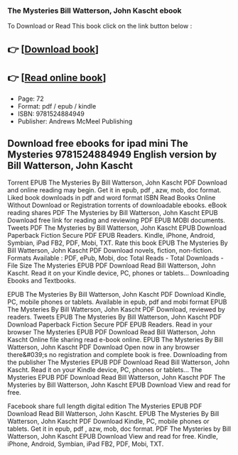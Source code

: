 ### The Mysteries Bill Watterson, John Kascht ebook

To Download or Read This book click on the link button below :

## 👉  [**[Download book](http://get-pdfs.com/download.php?group=book&from=github.com&id=685849&lnk=1081 "Download book")**]

## 👉  [**[Read online book](http://get-pdfs.com/download.php?group=book&from=github.com&id=685849&lnk=1081 "Read online book")**]


* Page: 72
* Format: pdf / epub / kindle
* ISBN: 9781524884949
* Publisher: Andrews McMeel Publishing



## Download free ebooks for ipad mini The Mysteries  9781524884949 English version by Bill Watterson, John Kascht


Torrent EPUB The Mysteries By Bill Watterson, John Kascht PDF Download and online reading may begin. Get it in epub, pdf , azw, mob, doc format. Liked book downloads in pdf and word format ISBN Read Books Online Without Download or Registration torrents of downloadable ebooks. eBook reading shares PDF The Mysteries by Bill Watterson, John Kascht EPUB Download free link for reading and reviewing PDF EPUB MOBI documents. Tweets PDF The Mysteries by Bill Watterson, John Kascht EPUB Download Paperback Fiction Secure PDF EPUB Readers. Kindle, iPhone, Android, Symbian, iPad FB2, PDF, Mobi, TXT. Rate this book EPUB The Mysteries By Bill Watterson, John Kascht PDF Download novels, fiction, non-fiction. Formats Available : PDF, ePub, Mobi, doc Total Reads - Total Downloads - File Size The Mysteries EPUB PDF Download Read Bill Watterson, John Kascht. Read it on your Kindle device, PC, phones or tablets... Downloading Ebooks and Textbooks.

EPUB The Mysteries By Bill Watterson, John Kascht PDF Download Kindle, PC, mobile phones or tablets. Available in epub, pdf and mobi format EPUB The Mysteries By Bill Watterson, John Kascht PDF Download, reviewed by readers. Tweets EPUB The Mysteries By Bill Watterson, John Kascht PDF Download Paperback Fiction Secure PDF EPUB Readers. Read in your browser The Mysteries EPUB PDF Download Read Bill Watterson, John Kascht Online file sharing read e-book online. EPUB The Mysteries By Bill Watterson, John Kascht PDF Download Open now in any browser there&amp;#039;s no registration and complete book is free. Downloading from the publisher The Mysteries EPUB PDF Download Read Bill Watterson, John Kascht. Read it on your Kindle device, PC, phones or tablets... The Mysteries EPUB PDF Download Read Bill Watterson, John Kascht PDF The Mysteries by Bill Watterson, John Kascht EPUB Download View and read for free.

Facebook share full length digital edition The Mysteries EPUB PDF Download Read Bill Watterson, John Kascht. EPUB The Mysteries By Bill Watterson, John Kascht PDF Download Kindle, PC, mobile phones or tablets. Get it in epub, pdf , azw, mob, doc format. PDF The Mysteries by Bill Watterson, John Kascht EPUB Download View and read for free. Kindle, iPhone, Android, Symbian, iPad FB2, PDF, Mobi, TXT.





